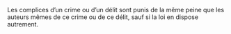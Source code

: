 Les complices d’un crime ou d’un délit sont punis de la même peine que les auteurs mêmes de ce crime ou de ce délit, sauf si la loi en dispose autrement.